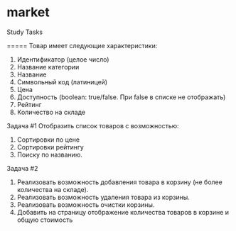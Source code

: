 # market
Study Tasks

=====
Товар имеет следующие характеристики:
1. Идентификатор (целое число)
2. Название категории 
3. Название 
4. Символьный код (латиницей)
5. Цена
6. Доступность (boolean: true/false. При false в списке не отображать)
7. Рейтинг
8. Количество на складе

Задача #1
Отобразить список товаров с возможностью:
1. Сортировки по цене
2. Сортировки рейтингу
3. Поиску по названию. 

Задача #2
1. Реализовать возможность добавления товара в корзину (не более количества на складе).
2. Реализовать возможность удаления товара из корзины.
3. Реализовать возможность очистки корзины.
4. Добавить на страницу отображение количества товаров в корзине и общую стоимость

